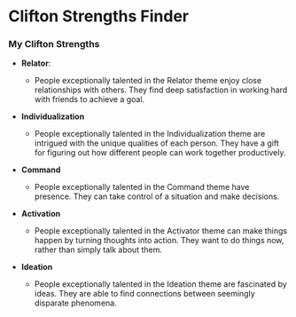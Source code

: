 # Clifton Strengths Finder

### My Clifton Strengths

* **Relator**:
  * People exceptionally talented in the Relator theme enjoy close relationships with others. They find deep satisfaction in working hard with friends to achieve a goal.

* **Individualization**
  * People exceptionally talented in the Individualization theme are intrigued with the unique qualities of each person. They have a gift for figuring out how different people can work together productively.

* **Command**
  * People exceptionally talented in the Command theme have presence. They can take control of a situation and make decisions.

* **Activation**
  * People exceptionally talented in the Activator theme can make things happen by turning thoughts into action. They want to do things now, rather than simply talk about them.
  
* **Ideation**
  * People exceptionally talented in the Ideation theme are fascinated by ideas. They are able to find connections between seemingly disparate phenomena.
